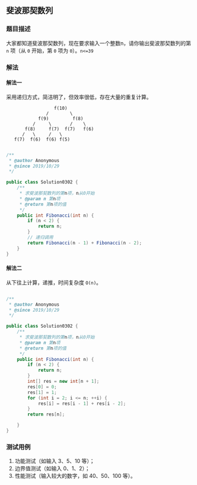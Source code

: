 ## 斐波那契数列

### 题目描述
大家都知道斐波那契数列，现在要求输入一个整数n，请你输出斐波那契数列的第 `n` 项（从 `0` 开始，第 `0` 项为 `0`）。`n<=39`


### 解法
#### 解法一
采用递归方式，简洁明了，但效率很低，存在大量的重复计算。
```
                  f(10)
               /        \
            f(9)         f(8)
          /     \       /    \
       f(8)     f(7)  f(7)   f(6)
      /   \     /   \ 
   f(7)  f(6)  f(6) f(5)
```

```java

/**
 * @author Anonymous
 * @since 2019/10/29
 */

public class Solution0302 {
    /**
     * 求斐波那契数列的第n项，n从0开始
     * @param n 第n项
     * @return 第n项的值
     */
    public int Fibonacci(int n) {
        if (n < 2) {
            return n;
        }
        // 递归调用
        return Fibonacci(n - 1) + Fibonacci(n - 2);
    }
}
```

#### 解法二
从下往上计算，递推，时间复杂度 `O(n)`。

```java

/**
 * @author Anonymous
 * @since 2019/10/29
 */

public class Solution0302 {
    /**
     * 求斐波那契数列的第n项，n从0开始
     * @param n 第n项
     * @return 第n项的值
     */
    public int Fibonacci(int n) {
        if (n < 2) {
            return n;
        }
        int[] res = new int[n + 1];
        res[0] = 0;
        res[1] = 1;
        for (int i = 2; i <= n; ++i) {
            res[i] = res[i - 1] + res[i - 2];
        }
        return res[n];

    }
}
```


### 测试用例
1. 功能测试（如输入 3、5、10 等）；
2. 边界值测试（如输入 0、1、2）；
3. 性能测试（输入较大的数字，如 40、50、100 等）。